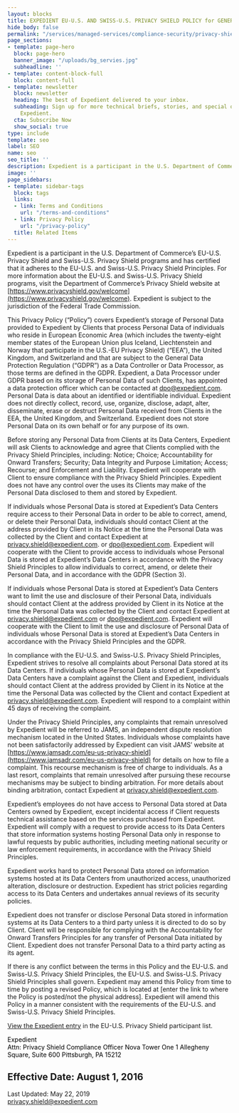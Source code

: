 ```yaml
---
layout: blocks
title: EXPEDIENT EU-U.S. AND SWISS-U.S. PRIVACY SHIELD POLICY for GENERAL DATA PROTECTION REGULATION (GDPR)
hide_body: false
permalink: "/services/managed-services/compliance-security/privacy-shield"
page_sections:
- template: page-hero
  block: page-hero
  banner_image: "/uploads/bg_servies.jpg"
  subheadline: ''
- template: content-block-full
  block: content-full
- template: newsletter
  block: newsletter
  heading: The best of Expedient delivered to your inbox.
  subheading: Sign up for more technical briefs, stories, and special offers from
    Expedient.
  cta: Subscribe Now
  show_social: true
type: include
template: seo
label: SEO
name: seo
seo_title: ''
description: Expedient is a participant in the U.S. Department of Commerce’s EU-U.S. Privacy Shield and Swiss-U.S. Privacy Shield programs and has certified that it adheres to the EU-U.S. and Swiss-U.S. Privacy Shield Principles.
image: ''
page_sidebars:
- template: sidebar-tags
  block: tags
  links:
  - link: Terms and Conditions
    url: "/terms-and-conditions"
  - link: Privacy Policy
    url: "/privacy-policy"
  title: Related Items
---
```

Expedient is a participant in the U.S. Department of Commerce’s EU-U.S. Privacy Shield and Swiss-U.S. Privacy Shield programs and has certified that it adheres to the EU-U.S. and Swiss-U.S. Privacy Shield Principles. For more information about the EU-U.S. and Swiss-U.S. Privacy Shield programs, visit the Department of Commerce’s Privacy Shield website at [https://www.privacyshield.gov/welcome](https://www.privacyshield.gov/welcome). Expedient is subject to the jurisdiction of the Federal Trade Commission.

This Privacy Policy (“Policy”) covers Expedient’s storage of Personal Data provided to Expedient by Clients that process Personal Data of individuals who reside in European Economic Area (which includes the twenty-eight member states of the European Union plus Iceland, Liechtenstein and Norway that participate in the U.S.-EU Privacy Shield) (“EEA”), the United Kingdom, and Switzerland and that are subject to the General Data Protection Regulation (“GDPR”) as a Data Controller or Data Processor, as those terms are defined in the GDPR. Expedient, a Data Processor under GDPR based on its storage of Personal Data of such Clients, has appointed a data protection officer which can be contacted at [dpo@expedient.com](mailto:dpo@expedient.com). Personal Data is data about an identified or identifiable individual. Expedient does not directly collect, record, use, organize, disclose, adapt, alter, disseminate, erase or destruct Personal Data received from Clients in the EEA, the United Kingdom, and Switzerland. Expedient does not store Personal Data on its own behalf or for any purpose of its own.

Before storing any Personal Data from Clients at its Data Centers, Expedient will ask Clients to acknowledge and agree that Clients complied with the Privacy Shield Principles, including: Notice; Choice; Accountability for Onward Transfers; Security; Data Integrity and Purpose Limitation; Access; Recourse; and Enforcement and Liability. Expedient will cooperate with Client to ensure compliance with the Privacy Shield Principles. Expedient does not have any control over the uses its Clients may make of the Personal Data disclosed to them and stored by Expedient.

If individuals whose Personal Data is stored at Expedient’s Data Centers require access to their Personal Data in order to be able to correct, amend, or delete their Personal Data, individuals should contact Client at the address provided by Client in its Notice at the time the Personal Data was collected by the Client and contact Expedient at [privacy.shield@expedient.com](mailto:privacy.shield@expedient.com). or [dpo@expedient.com](mailto:dpo@expedient.com). Expedient will cooperate with the Client to provide access to individuals whose Personal Data is stored at Expedient’s Data Centers in accordance with the Privacy Shield Principles to allow individuals to correct, amend, or delete their Personal Data, and in accordance with the GDPR (Section 3).

If individuals whose Personal Data is stored at Expedient’s Data Centers want to limit the use and disclosure of their Personal Data, individuals should contact Client at the address provided by Client in its Notice at the time the Personal Data was collected by the Client and contact Expedient at [privacy.shield@expedient.com](mailto:privacy.shield@expedient.com) or [dpo@expedient.com](mailto:dpo@expedient.com). Expedient will cooperate with the Client to limit the use and disclosure of Personal Data of individuals whose Personal Data is stored at Expedient’s Data Centers in accordance with the Privacy Shield Principles and the GDPR.

In compliance with the EU-U.S. and Swiss-U.S. Privacy Shield Principles, Expedient strives to resolve all complaints about Personal Data stored at its Data Centers. If individuals whose Personal Data is stored at Expedient’s Data Centers have a complaint against the Client and Expedient, individuals should contact Client at the address provided by Client in its Notice at the time the Personal Data was collected by the Client and contact Expedient at [privacy.shield@expedient.com](mailto:privacy.shield@expedient.com). Expedient will respond to a complaint within 45 days of receiving the complaint.

Under the Privacy Shield Principles, any complaints that remain unresolved by Expedient will be referred to JAMS, an independent dispute resolution mechanism located in the United States. Individuals whose complaints have not been satisfactorily addressed by Expedient can visit JAMS’ website at [https://www.jamsadr.com/eu-us-privacy-shield](https://www.jamsadr.com/eu-us-privacy-shield) for details on how to file a complaint. This recourse mechanism is free of charge to individuals. As a last resort, complaints that remain unresolved after pursuing these recourse mechanisms may be subject to binding arbitration. For more details about binding arbitration, contact Expedient at [privacy.shield@expedient.com](mailto:privacy.shield@expedient.com).

Expedient’s employees do not have access to Personal Data stored at Data Centers owned by Expedient, except incidental access if Client requests technical assistance based on the services purchased from Expedient. Expedient will comply with a request to provide access to its Data Centers that store information systems hosting Personal Data only in response to lawful requests by public authorities, including meeting national security or law enforcement requirements, in accordance with the Privacy Shield Principles.

Expedient works hard to protect Personal Data stored on information systems hosted at its Data Centers from unauthorized access, unauthorized alteration, disclosure or destruction. Expedient has strict policies regarding access to its Data Centers and undertakes annual reviews of its security policies.

Expedient does not transfer or disclose Personal Data stored in information systems at its Data Centers to a third party unless it is directed to do so by Client. Client will be responsible for complying with the Accountability for Onward Transfers Principles for any transfer of Personal Data initiated by Client. Expedient does not transfer Personal Data to a third party acting as its agent.

If there is any conflict between the terms in this Policy and the EU-U.S. and Swiss-U.S. Privacy Shield Principles, the EU-U.S. and Swiss-U.S. Privacy Shield Principles shall govern. Expedient may amend this Policy from time to time by posting a revised Policy, which is located at [enter the link to where the Policy is posted/not the physical address]. Expedient will amend this Policy in a manner consistent with the requirements of the EU-U.S. and Swiss-U.S. Privacy Shield Principles.

[View the Expedient entry](https://www.privacyshield.gov/participant?id=a2zt0000000TOhiAAG) in the EU-U.S. Privacy Shield participant list.

<div class=""><span style="color: #000000;">  
Expedient</span></div>

<div class=""><span style="color: #000000;">Attn: Privacy Shield Compliance Officer</span>  
<span style="color: #000000;">Nova Tower One  
1 Allegheny Square, Suite 600  
Pittsburgh, PA 15212</span></div>

## Effective Date: August 1, 2016  
Last Updated: May 22, 2019  
[privacy.shield@expedient.com](mailto:privacy.shield@expedient.com)